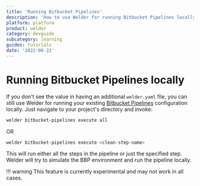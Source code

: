 ```yaml
---
title: 'Running Bitbucket Pipelines'
description: 'How to use Welder for running Bitbucket Pipelines locally'
platform: platform
product: welder
category: devguide
subcategory: learning
guides: tutorials
date: '2022-08-22'
---
```


# Running Bitbucket Pipelines locally

If you don't see the value in having an additional `welder.yaml` file, you can still use Welder for running
your existing [Bitbucket Pipelines](/howto/running-bitbucket-pipelines/) configuration locally.
Just navigate to your project's directory and invoke:

```bash
welder bitbucket-pipelines execute all
```
OR
```bash
welder bitbucket-pipelines execute <clean-step-name>
```

This will run either all the steps in the pipeline or just the specified step. Welder will try to simulate the
BBP environment and run the pipeline locally. 

!!! warning
    This feature is currently experimental and may not work in all cases.
